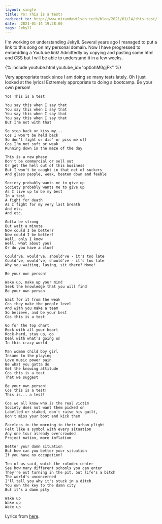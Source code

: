 ```yaml
---
layout: single
title: Yo! This is a test!
redirect_to: http://www.mirandawilson.tech/blog/2021/01/14/this-test/
date:  2021-01-14 19:28:00
tags: Jekyll
---
```


I'm working on understanding Jekyll. Several years ago I managed to put a link to this song on my personal domain. Now I have progressed to embedding a Youtube link! Admittedly by copying and pasting some html and CSS but I will be able to understand it in a few weeks.


{% include youtube.html youtube_id="op0ohM0gjPk" %}


Very appropriate track since I am doing so many tests lately. Oh I just looked at the lyrics! Extremely appropriate to doing a bootcamp.
Be your own person!

```
Yo! This is a test

You say this when I say that
You say this when I say that
You say this when I say that
You say this when I say that
But I'm not with that

So step back or kiss my...
Cos I won't be held back
So don't fight or dis' or piss me off
Cos I'm not soft or weak
Running down in the maze of the day

This is a new phase
Don't be commercial or sell out
Or get the hell out of this business
But I won't be caught in that net of suckers
And glass people, weak, beaten down and feeble

Society probably wants me to give up
Society probably wants me to give up
As I live up to be my best
In a test
A fight for death
As I fight for my very last breath
And etc.
And etc.

Gotta be strong
But wait a minute
Now could I be better?
Now could I be better?
Well, only I know
Well, what about you?
Or do you have a clue?

Could've, would've, should've - it's too late
Could've, would've, should've - it's too late
Why you waiting, laying, sit there? Move!

Be your own person!

Wake up, make up your mind
Seek the knowledge that you will find
Be your own person

Wait for it from the weak
Cos they make the people level
And with you make a team
So believe, and be your best
Cos this is a test

Go for the top chart
Rock with all your heart
Rock-hard, stay up, go
Deal with what's going on
In this crazy world

Man woman child boy girl
Insane to the playing
Love music power pain
Be what you gotta do
Get the knowing attitude
Cos this is a test
That we suggest

Be your own person!
Cos this is a test!
This is... a test!

Cos we all know who is the real victim
Society does not want them picked on
Labelled or staked, don't raise his guilt,
Don't miss your boot and kick them

Faceless in the morning in their urban plight
Felt like a symbol with every situation
Any one tour already overcrowded
Project nation, more inflation

Better your damn situation
But how can you better your situation
If you have no occupation?

Ten of us said, watch the rolodex center
See how many different schools you can enter
They're out turning in the pit, but life's a bitch
The world's unconcerned
I'll tell you why it's stuck in a ditch
You own the key to the damn city
But it's a damn pity

Wake up
Wake up
Wake up
```
Lyrics from [here](https://www.azlyrics.com/lyrics/ministry/test.html).
